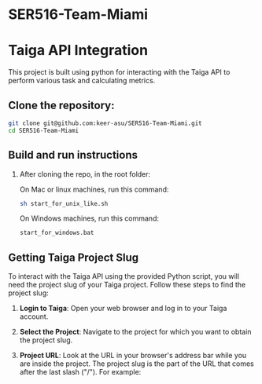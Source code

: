 # SER516-Team-Miami

# Taiga API Integration

This project is built using python for interacting with the Taiga API to perform various task and calculating metrics.

## Clone the repository:

   ```bash
   git clone git@github.com:keer-asu/SER516-Team-Miami.git
   cd SER516-Team-Miami
   ```


## Build and run instructions
1. After cloning the repo, in the root folder:

   On Mac or linux machines, run this command:
   ```bash
   sh start_for_unix_like.sh
   ```
   
   On Windows machines, run this command:
   ```bash
   start_for_windows.bat
   ```


## Getting Taiga Project Slug

To interact with the Taiga API using the provided Python script, you will need the project slug of your Taiga project. Follow these steps to find the project slug:

1. **Login to Taiga**: Open your web browser and log in to your Taiga account.

2. **Select the Project**: Navigate to the project for which you want to obtain the project slug.

3. **Project URL**: Look at the URL in your browser's address bar while you are inside the project. The project slug is the part of the URL that comes after the last slash ("/"). For example:
